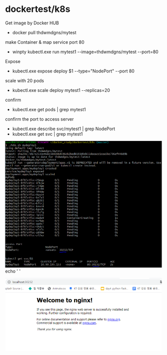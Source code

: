 # dockertest/k8s

Get image by Docker HUB 
- docker pull thdwmdgns/mytest


make Container & map service port 80 
- winpty kubectl.exe run mytest1 --image=thdwmdgns/mytest --port=80

Expose 
- kubectl.exe expose deploy $1 --type="NodePort" --port 80

scale with 20 pods 
- kubectl.exe scale deploy mytest1 --replicas=20

confirm 
- kubectl.exe get pods | grep mytest1

confirm the port to access server
- kubectl.exe describe svc/mytest1 | grep NodePort
- kubectl.exe get svc | grep mytest1




![RESULT](./../image/ku_result.PNG)
echo ' '

![RESULT](./../image/ku_result_web.PNG)



